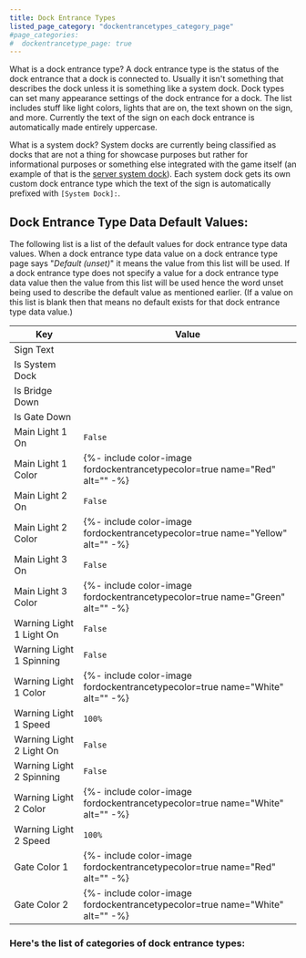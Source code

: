 ```yaml
---
title: Dock Entrance Types
listed_page_category: "dockentrancetypes_category_page"
#page_categories:
#  dockentrancetype_page: true
---
```


What is a dock entrance type? A dock entrance type is the status of the dock entrance that a dock is connected to. Usually it isn't something that describes the dock unless it is something like a system dock. Dock types can set many appearance settings of the dock entrance for a dock. The list includes stuff like light colors, lights that are on, the text shown on the sign, and more. Currently the text of the sign on each dock entrance is automatically made entirely uppercase.

What is a system dock? System docks are currently being classified as docks that are not a thing for showcase purposes but rather for informational purposes or something else integrated with the game itself (an example of that is the [server system dock](/RBAP-Wiki/Wiki/Docks/Category/In-Game#server-and-game-info-dock)). Each system dock gets its own custom dock entrance type which the text of the sign is automatically prefixed with `[System Dock]:`.

## Dock Entrance Type Data Default Values:

The following list is a list of the default values for dock entrance type data values. When a dock entrance type data value on a dock entrance type page says "*Default (unset)*" it means the value from this list will be used. If a dock entrance type does not specify a value for a dock entrance type data value then the value from this list will be used hence the word unset being used to describe the default value as mentioned earlier. (If a value on this list is blank then that means no default exists for that dock entrance type data value.)

| Key | Value |
|-|-|
| Sign Text                |  |
| Is System Dock           |  |
| Is Bridge Down           |  |
| Is Gate Down             |  |
| Main Light 1 On          | `False` |
| Main Light 1 Color       | {%- include color-image fordockentrancetypecolor=true name="Red" alt="" -%} |
| Main Light 2 On          | `False` |
| Main Light 2 Color       | {%- include color-image fordockentrancetypecolor=true name="Yellow" alt="" -%} |
| Main Light 3 On          | `False` |
| Main Light 3 Color       | {%- include color-image fordockentrancetypecolor=true name="Green" alt="" -%} |
| Warning Light 1 Light On | `False` |
| Warning Light 1 Spinning | `False` |
| Warning Light 1 Color    | {%- include color-image fordockentrancetypecolor=true name="White" alt="" -%} |
| Warning Light 1 Speed    | `100%` |
| Warning Light 2 Light On | `False` |
| Warning Light 2 Spinning | `False` |
| Warning Light 2 Color    | {%- include color-image fordockentrancetypecolor=true name="White" alt="" -%} |
| Warning Light 2 Speed    | `100%` |
| Gate Color 1             | {%- include color-image fordockentrancetypecolor=true name="Red" alt="" -%} |
| Gate Color 2             | {%- include color-image fordockentrancetypecolor=true name="White" alt="" -%} |

### Here's the list of categories of dock entrance types:
